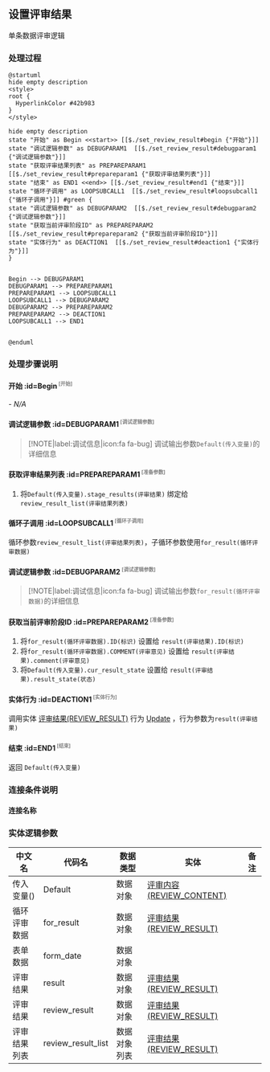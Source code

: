 ## 设置评审结果 <!-- {docsify-ignore-all} -->

   单条数据评审逻辑

### 处理过程

```plantuml
@startuml
hide empty description
<style>
root {
  HyperlinkColor #42b983
}
</style>

hide empty description
state "开始" as Begin <<start>> [[$./set_review_result#begin {"开始"}]]
state "调试逻辑参数" as DEBUGPARAM1  [[$./set_review_result#debugparam1 {"调试逻辑参数"}]]
state "获取评审结果列表" as PREPAREPARAM1  [[$./set_review_result#prepareparam1 {"获取评审结果列表"}]]
state "结束" as END1 <<end>> [[$./set_review_result#end1 {"结束"}]]
state "循环子调用" as LOOPSUBCALL1  [[$./set_review_result#loopsubcall1 {"循环子调用"}]] #green {
state "调试逻辑参数" as DEBUGPARAM2  [[$./set_review_result#debugparam2 {"调试逻辑参数"}]]
state "获取当前评审阶段ID" as PREPAREPARAM2  [[$./set_review_result#prepareparam2 {"获取当前评审阶段ID"}]]
state "实体行为" as DEACTION1  [[$./set_review_result#deaction1 {"实体行为"}]]
}


Begin --> DEBUGPARAM1
DEBUGPARAM1 --> PREPAREPARAM1
PREPAREPARAM1 --> LOOPSUBCALL1
LOOPSUBCALL1 --> DEBUGPARAM2
DEBUGPARAM2 --> PREPAREPARAM2
PREPAREPARAM2 --> DEACTION1
LOOPSUBCALL1 --> END1


@enduml
```


### 处理步骤说明

#### 开始 :id=Begin<sup class="footnote-symbol"> <font color=gray size=1>[开始]</font></sup>



*- N/A*
#### 调试逻辑参数 :id=DEBUGPARAM1<sup class="footnote-symbol"> <font color=gray size=1>[调试逻辑参数]</font></sup>



> [!NOTE|label:调试信息|icon:fa fa-bug]
> 调试输出参数`Default(传入变量)`的详细信息


#### 获取评审结果列表 :id=PREPAREPARAM1<sup class="footnote-symbol"> <font color=gray size=1>[准备参数]</font></sup>



1. 将`Default(传入变量).stage_results(评审结果)` 绑定给  `review_result_list(评审结果列表)`

#### 循环子调用 :id=LOOPSUBCALL1<sup class="footnote-symbol"> <font color=gray size=1>[循环子调用]</font></sup>



循环参数`review_result_list(评审结果列表)`，子循环参数使用`for_result(循环评审数据)`
#### 调试逻辑参数 :id=DEBUGPARAM2<sup class="footnote-symbol"> <font color=gray size=1>[调试逻辑参数]</font></sup>



> [!NOTE|label:调试信息|icon:fa fa-bug]
> 调试输出参数`for_result(循环评审数据)`的详细信息


#### 获取当前评审阶段ID :id=PREPAREPARAM2<sup class="footnote-symbol"> <font color=gray size=1>[准备参数]</font></sup>



1. 将`for_result(循环评审数据).ID(标识)` 设置给  `result(评审结果).ID(标识)`
2. 将`for_result(循环评审数据).COMMENT(评审意见)` 设置给  `result(评审结果).comment(评审意见)`
3. 将`Default(传入变量).cur_result_state` 设置给  `result(评审结果).result_state(状态)`

#### 实体行为 :id=DEACTION1<sup class="footnote-symbol"> <font color=gray size=1>[实体行为]</font></sup>



调用实体 [评审结果(REVIEW_RESULT)](module/TestMgmt/review_result.md) 行为 [Update](module/TestMgmt/review_result#行为) ，行为参数为`result(评审结果)`

#### 结束 :id=END1<sup class="footnote-symbol"> <font color=gray size=1>[结束]</font></sup>



返回 `Default(传入变量)`


### 连接条件说明
#### 连接名称 




### 实体逻辑参数

|    中文名   |    代码名    |  数据类型    |  实体   |备注 |
| --------| --------| -------- | -------- | --------   |
|传入变量(<i class="fa fa-check"/></i>)|Default|数据对象|[评审内容(REVIEW_CONTENT)](module/TestMgmt/review_content.md)||
|循环评审数据|for_result|数据对象|[评审结果(REVIEW_RESULT)](module/TestMgmt/review_result.md)||
|表单数据|form_date|数据对象|||
|评审结果|result|数据对象|[评审结果(REVIEW_RESULT)](module/TestMgmt/review_result.md)||
|评审结果|review_result|数据对象|[评审结果(REVIEW_RESULT)](module/TestMgmt/review_result.md)||
|评审结果列表|review_result_list|数据对象列表|[评审结果(REVIEW_RESULT)](module/TestMgmt/review_result.md)||
